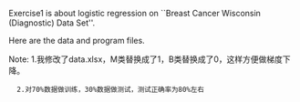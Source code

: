 Exercise1 is about logistic regression on ``Breast Cancer Wisconsin (Diagnostic) Data Set''.

Here are the data and program files.


Note: 1.我修改了data.xlsx，M类替换成了1，B类替换成了0，这样方便做梯度下降。
      
      2.对70%数据做训练，30%数据做测试，测试正确率为80%左右
